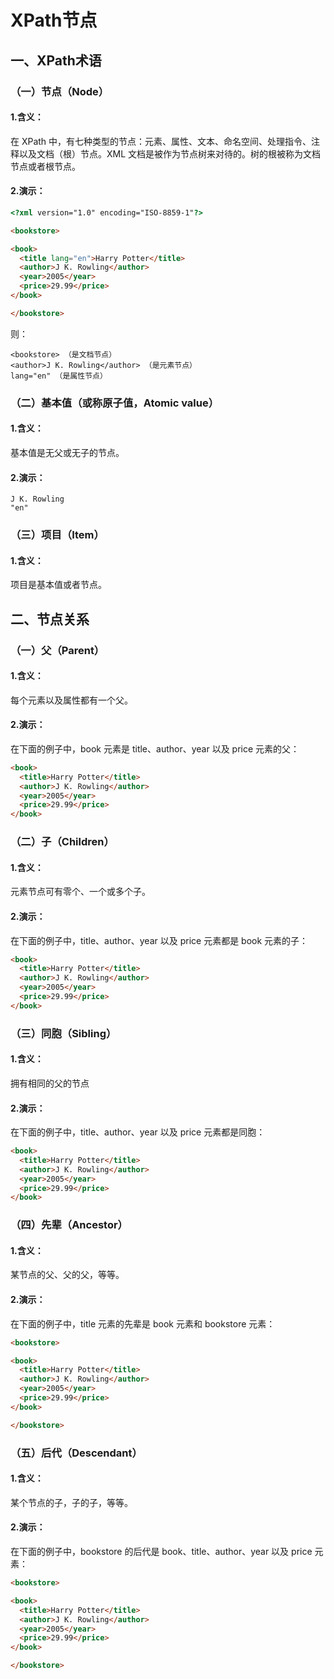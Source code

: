 # XPath节点

## 一、XPath术语

### （一）节点（Node）

#### 1.含义：
在 XPath 中，有七种类型的节点：元素、属性、文本、命名空间、处理指令、注释以及文档（根）节点。XML 文档是被作为节点树来对待的。树的根被称为文档节点或者根节点。

#### 2.演示：
```html
<?xml version="1.0" encoding="ISO-8859-1"?>

<bookstore> 

<book>
  <title lang="en">Harry Potter</title>
  <author>J K. Rowling</author> 
  <year>2005</year>
  <price>29.99</price>
</book>

</bookstore>
```
则：
```
<bookstore> （是文档节点）
<author>J K. Rowling</author> （是元素节点）
lang="en" （是属性节点） 
```

### （二）基本值（或称原子值，Atomic value）

#### 1.含义：
基本值是无父或无子的节点。

#### 2.演示：
```
J K. Rowling
"en"
```

### （三）项目（Item）

#### 1.含义：
项目是基本值或者节点。




## 二、节点关系



### （一）父（Parent）

#### 1.含义：
每个元素以及属性都有一个父。

#### 2.演示：
在下面的例子中，book 元素是 title、author、year 以及 price 元素的父：
```html
<book>
  <title>Harry Potter</title>
  <author>J K. Rowling</author>
  <year>2005</year>
  <price>29.99</price>
</book>
```

### （二）子（Children）

#### 1.含义：
元素节点可有零个、一个或多个子。

#### 2.演示：
在下面的例子中，title、author、year 以及 price 元素都是 book 元素的子：
```html
<book>
  <title>Harry Potter</title>
  <author>J K. Rowling</author>
  <year>2005</year>
  <price>29.99</price>
</book>
```

### （三）同胞（Sibling）

#### 1.含义：
拥有相同的父的节点

#### 2.演示：
在下面的例子中，title、author、year 以及 price 元素都是同胞：
```html
<book>
  <title>Harry Potter</title>
  <author>J K. Rowling</author>
  <year>2005</year>
  <price>29.99</price>
</book>
```



### （四）先辈（Ancestor）

#### 1.含义：
某节点的父、父的父，等等。

#### 2.演示：
在下面的例子中，title 元素的先辈是 book 元素和 bookstore 元素：
```html
<bookstore>

<book>
  <title>Harry Potter</title>
  <author>J K. Rowling</author>
  <year>2005</year>
  <price>29.99</price>
</book>

</bookstore>
```

### （五）后代（Descendant）

#### 1.含义：
某个节点的子，子的子，等等。

#### 2.演示：
在下面的例子中，bookstore 的后代是 book、title、author、year 以及 price 元素：
```html
<bookstore>

<book>
  <title>Harry Potter</title>
  <author>J K. Rowling</author>
  <year>2005</year>
  <price>29.99</price>
</book>

</bookstore>
```